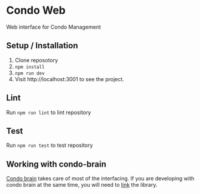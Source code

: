 # Condo Web

Web interface for Condo Management

## Setup / Installation

1. Clone reposotory
2. `npm install`
3. `npm run dev`
4. Visit http://localhost:3001 to see the project.

## Lint

Run `npm run lint` to lint repository

## Test

Run `npm run test` to test repository

## Working with condo-brain

[Condo brain](https://github.com/condomanagement/condo-brain) takes care of most of the interfacing. If you are developing
with condo brain at the same time, you will need to [link](https://docs.npmjs.com/cli/link) the library.
